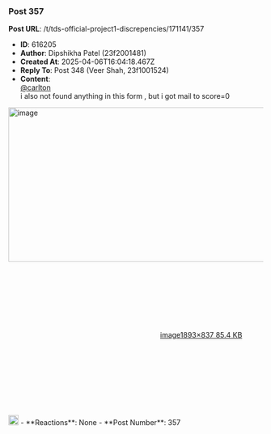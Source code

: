 ### Post 357
**Post URL**: /t/tds-official-project1-discrepencies/171141/357
- **ID**: 616205
- **Author**: Dipshikha Patel (23f2001481)
- **Created At**: 2025-04-06T16:04:18.467Z
- **Reply To**: Post 348 (Veer Shah, 23f1001524)
- **Content**:  
  <a class="mention" href="/u/carlton">@carlton</a><br>
i  also not found anything in this form  , but i got mail to score=0<br>
<div class="lightbox-wrapper"><a class="lightbox" href="https://europe1.discourse-cdn.com/flex013/uploads/iitm/original/3X/9/e/9e2ca0680b13a927d524fe5883919c8447d0f8e3.png" data-download-href="/uploads/short-url/mzh3ffonvO0fEkOcy3Pw93PVidJ.png?dl=1" title="image" rel="noopener nofollow ugc"><img src="https://europe1.discourse-cdn.com/flex013/uploads/iitm/optimized/3X/9/e/9e2ca0680b13a927d524fe5883919c8447d0f8e3_2_690x305.png" alt="image" data-base62-sha1="mzh3ffonvO0fEkOcy3Pw93PVidJ" width="690" height="305" srcset="https://europe1.discourse-cdn.com/flex013/uploads/iitm/optimized/3X/9/e/9e2ca0680b13a927d524fe5883919c8447d0f8e3_2_690x305.png, https://europe1.discourse-cdn.com/flex013/uploads/iitm/optimized/3X/9/e/9e2ca0680b13a927d524fe5883919c8447d0f8e3_2_1035x457.png 1.5x, https://europe1.discourse-cdn.com/flex013/uploads/iitm/optimized/3X/9/e/9e2ca0680b13a927d524fe5883919c8447d0f8e3_2_1380x610.png 2x" data-dominant-color="F1F2F3"><div class="meta"><svg class="fa d-icon d-icon-far-image svg-icon" aria-hidden="true"><use href="#far-image"></use></svg><span class="filename">image</span><span class="informations">1893×837 85.4 KB</span><svg class="fa d-icon d-icon-discourse-expand svg-icon" aria-hidden="true"><use href="#discourse-expand"></use></svg></div></a></div> <img src="https://emoji.discourse-cdn.com/google/smiling_face_with_tear.png?v=14" title=":smiling_face_with_tear:" class="emoji" alt=":smiling_face_with_tear:" loading="lazy" width="20" height="20">
- **Reactions**: None
- **Post Number**: 357

